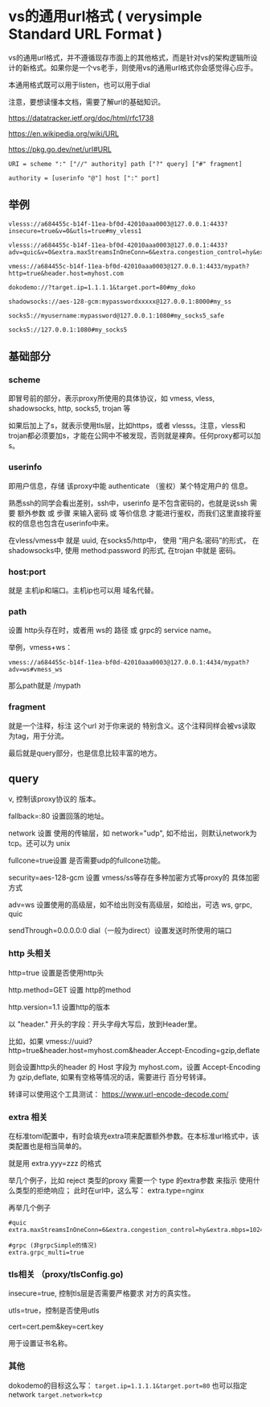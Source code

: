 
# vs的通用url格式 ( verysimple Standard URL Format )

vs的通用url格式，并不遵循现存市面上的其他格式，而是针对vs的架构逻辑所设计的新格式。如果你是一个vs老手，则使用vs的通用url格式你会感觉得心应手。

本通用格式既可以用于listen，也可以用于dial

注意，要想读懂本文档，需要了解url的基础知识。

https://datatracker.ietf.org/doc/html/rfc1738

https://en.wikipedia.org/wiki/URL

https://pkg.go.dev/net/url#URL

```
URI = scheme ":" ["//" authority] path ["?" query] ["#" fragment]

authority = [userinfo "@"] host [":" port]

```

## 举例

```
vlesss://a684455c-b14f-11ea-bf0d-42010aaa0003@127.0.0.1:4433?insecure=true&v=0&utls=true#my_vless1

vlesss://a684455c-b14f-11ea-bf0d-42010aaa0003@127.0.0.1:4433?adv=quic&v=0&extra.maxStreamsInOneConn=6&extra.congestion_control=hy&extra.mbps=1024#my_vless_quic

vmess://a684455c-b14f-11ea-bf0d-42010aaa0003@127.0.0.1:4433/mypath?http=true&header.host=myhost.com

dokodemo://?target.ip=1.1.1.1&target.port=80#my_doko

shadowsocks://aes-128-gcm:mypasswordxxxxx@127.0.0.1:8000#my_ss

socks5://myusername:mypassword@127.0.0.1:1080#my_socks5_safe

socks5://127.0.0.1:1080#my_socks5 

```

## 基础部分

### scheme

即冒号前的部分，表示proxy所使用的具体协议，如 vmess, vless, shadowsocks, http, socks5, trojan 等

如果后加上了s，就表示使用tls层，比如https，或者 vlesss。注意，vless和trojan都必须要加s，才能在公网中不被发现，否则就是裸奔。任何proxy都可以加s。

### userinfo

即用户信息，存储 该proxy中能 authenticate （鉴权）某个特定用户的 信息。

熟悉ssh的同学会看出差别，ssh中，userinfo 是不包含密码的，也就是说ssh 需要 额外参数 或 步骤 来输入密码 或 等价信息 才能进行鉴权，而我们这里直接将鉴权的信息也包含在userinfo中来。

在vless/vmess中 就是 uuid, 在socks5/http中， 使用 “用户名:密码”的形式， 在shadowsocks中, 使用 method:password 的形式, 在trojan 中就是 密码。

### host:port 

就是 主机ip和端口。主机ip也可以用 域名代替。

### path

设置 http头存在时，或者用 ws的 路径 或 grpc的 service name。

举例，vmess+ws：

```
vmess://a684455c-b14f-11ea-bf0d-42010aaa0003@127.0.0.1:4434/mypath?adv=ws#vmess_ws
```

那么path就是 /mypath
### fragment 

就是一个注释，标注 这个url 对于你来说的 特别含义。这个注释同样会被vs读取为tag，用于分流。

最后就是query部分，也是信息比较丰富的地方。

## query

v, 控制该proxy协议的 版本。

fallback=:80 设置回落的地址。

network 设置 使用的传输层，如 network="udp", 如不给出，则默认network为 tcp。还可以为 unix

fullcone=true设置 是否需要udp的fullcone功能。

security=aes-128-gcm  设置 vmess/ss等存在多种加密方式等proxy的 具体加密方式

adv=ws  设置使用的高级层，如不给出则没有高级层，如给出，可选 ws, grpc, quic

sendThrough=0.0.0.0:0   dial（一般为direct）设置发送时所使用的端口

### http 头相关

http=true 设置是否使用http头

http.method=GET 设置 http的method

http.version=1.1 设置http的版本

以 "header." 开头的字段：开头字母大写后，放到Header里。

比如，如果 vmess://uuid?http=true&header.host=myhost.com&header.Accept-Encoding=gzip,deflate

则会设置http头的header 的 Host 字段为 myhost.com，设置 Accept-Encoding 为 gzip,deflate, 如果有空格等情况的话，需要进行 百分号转译。

转译可以使用这个工具测试： https://www.url-encode-decode.com/

### extra 相关

在标准toml配置中，有时会填充extra项来配置额外参数。在本标准url格式中，该类配置也是相当简单的。

就是用 extra.yyy=zzz 的格式

举几个例子，比如 reject 类型的proxy 需要一个 type 的extra参数 来指示 使用什么类型的拒绝响应；
此时在url中，这么写： extra.type=nginx

再举几个例子

```
#quic
extra.maxStreamsInOneConn=6&extra.congestion_control=hy&extra.mbps=1024

#grpc (非grpcSimple的情况)
extra.grpc_multi=true
```

### tls相关 （proxy/tlsConfig.go)

insecure=true, 控制tls层是否需要严格要求 对方的真实性。

utls=true，控制是否使用utls

cert=cert.pem&key=cert.key

用于设置证书名称。

### 其他

dokodemo的目标这么写： `target.ip=1.1.1.1&target.port=80`
也可以指定network `target.network=tcp`


